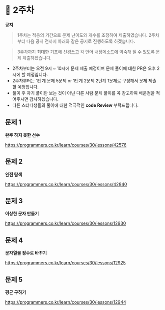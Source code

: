 # 🐰 2주차 

**공지**

> 1주차는 적응의 기간으로 문제 난이도와 개수를 조정하여 제출하였습니다. 2주차부터 다음 공지 전까지 아래와 같은 공지로 진행하도록 하겠습니다.

> 3주차까지 최대한 기초에 신경쓰고 각 언어 내장메소드에 익숙해 질 수 있도록 문제 제출하겠습니다.

* 2주차부터는 오전 9시 ~ 10시에 문제 제출 예정이며 문제 풀이에 대한 PR은 오후 2시에 할 예정입니다. 
* 2주차부터는 1단계 문제 5문제 or 1단계 2문제 2단계 1문제로 구성해서 문제 제출 할 예정입니다. 
* 풀이 후 자기 풀이만 보는 것이 아닌 다른 사람 문제 풀이를 꼭 참고하여 배운점을 적어주시면 감사하겠습니다.
* 다른 스터디생들의 풀이에 대한 적극적인 **code Review** 부탁드립니다.


## 문제 1 

**완주 하지 못한 선수**

https://programmers.co.kr/learn/courses/30/lessons/42576

## 문제 2 

**완전 탐색**

https://programmers.co.kr/learn/courses/30/lessons/42840

## 문제 3

**이상한 문자 만들기**

https://programmers.co.kr/learn/courses/30/lessons/12930

## 문제 4 

**문자열을 정수로 바꾸기**

https://programmers.co.kr/learn/courses/30/lessons/12925

## 문제 5

**평균 구하기**

https://programmers.co.kr/learn/courses/30/lessons/12944
